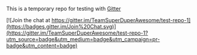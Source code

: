 This is a temporary repo for testing with [Gitter](https://gitter.im/)


[![Join the chat at https://gitter.im/TeamSuperDuperAwesome/test-repo-1](https://badges.gitter.im/Join%20Chat.svg)](https://gitter.im/TeamSuperDuperAwesome/test-repo-1?utm_source=badge&utm_medium=badge&utm_campaign=pr-badge&utm_content=badge)